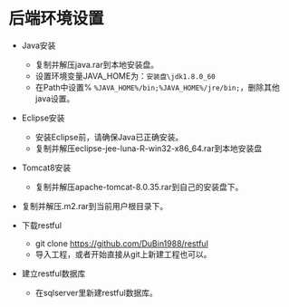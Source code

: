 # 后端环境设置

- Java安装
  * 复制并解压java.rar到本地安装盘。
  * 设置环境变量JAVA_HOME为：`安装盘\jdk1.8.0_60`
  * 在Path中设置% `%JAVA_HOME%/bin;%JAVA_HOME%/jre/bin;`，删除其他java设置。

- Eclipse安装
  * 安装Eclipse前，请确保Java已正确安装。
  * 复制并解压eclipse-jee-luna-R-win32-x86_64.rar到本地安装盘

- Tomcat8安装
  * 复制并解压apache-tomcat-8.0.35.rar到自己的安装盘下。

- 复制并解压.m2.rar到当前用户根目录下。

- 下载restful
  * git clone https://github.com/DuBin1988/restful
  * 导入工程，或者开始直接从git上新建工程也可以。

- 建立restful数据库
  * 在sqlserver里新建restful数据库。
